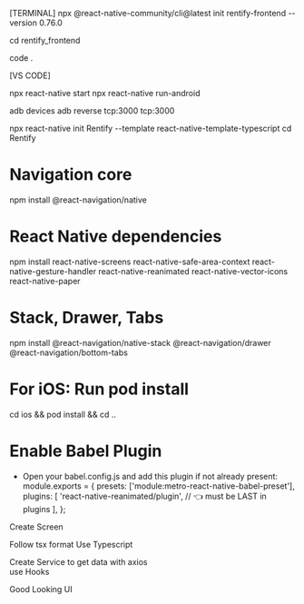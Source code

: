 [TERMINAL]
npx @react-native-community/cli@latest init rentify-frontend --version 0.76.0

cd rentify_frontend

code .

[VS CODE]

npx react-native start
npx react-native run-android

adb devices
adb reverse tcp:3000 tcp:3000

npx react-native init Rentify --template react-native-template-typescript
cd Rentify

# Navigation core

npm install @react-navigation/native

# React Native dependencies

npm install react-native-screens react-native-safe-area-context react-native-gesture-handler react-native-reanimated react-native-vector-icons react-native-paper

# Stack, Drawer, Tabs

npm install @react-navigation/native-stack @react-navigation/drawer @react-navigation/bottom-tabs

# For iOS: Run pod install

cd ios && pod install && cd ..

# Enable Babel Plugin

-   Open your babel.config.js and add this plugin if not already present:
    module.exports = {
    presets: ['module:metro-react-native-babel-preset'],
    plugins: [
    'react-native-reanimated/plugin', // 👈 must be LAST in plugins
    ],
    };

Create Screen

Follow tsx format
Use Typescript

Create Service to get data with axios  
use Hooks

Good Looking UI
